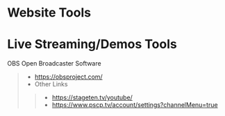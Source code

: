 # Website Tools

# Live Streaming/Demos Tools
OBS Open Broadcaster Software
> - https://obsproject.com/
> - Other Links
>> - https://stageten.tv/youtube/
>> - https://www.pscp.tv/account/settings?channelMenu=true
